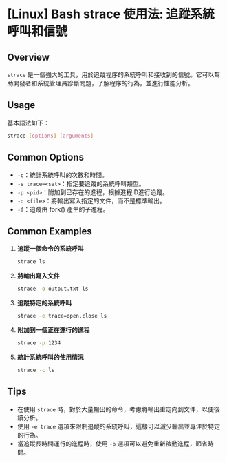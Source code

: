 # [Linux] Bash strace 使用法: 追蹤系統呼叫和信號

## Overview
`strace` 是一個強大的工具，用於追蹤程序的系統呼叫和接收到的信號。它可以幫助開發者和系統管理員診斷問題，了解程序的行為，並進行性能分析。

## Usage
基本語法如下：
```bash
strace [options] [arguments]
```

## Common Options
- `-c`：統計系統呼叫的次數和時間。
- `-e trace=<set>`：指定要追蹤的系統呼叫類型。
- `-p <pid>`：附加到已存在的進程，根據進程ID進行追蹤。
- `-o <file>`：將輸出寫入指定的文件，而不是標準輸出。
- `-f`：追蹤由 fork() 產生的子進程。

## Common Examples
1. **追蹤一個命令的系統呼叫**
   ```bash
   strace ls
   ```

2. **將輸出寫入文件**
   ```bash
   strace -o output.txt ls
   ```

3. **追蹤特定的系統呼叫**
   ```bash
   strace -e trace=open,close ls
   ```

4. **附加到一個正在運行的進程**
   ```bash
   strace -p 1234
   ```

5. **統計系統呼叫的使用情況**
   ```bash
   strace -c ls
   ```

## Tips
- 在使用 `strace` 時，對於大量輸出的命令，考慮將輸出重定向到文件，以便後續分析。
- 使用 `-e trace` 選項來限制追蹤的系統呼叫，這樣可以減少輸出並專注於特定的行為。
- 當追蹤長時間運行的進程時，使用 `-p` 選項可以避免重新啟動進程，節省時間。